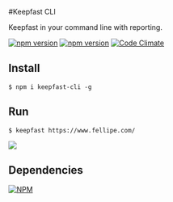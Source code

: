 #Keepfast CLI

Keepfast in your command line with reporting.


 [![npm version](https://badge.fury.io/js/keepfast-cli.svg)](https://badge.fury.io/js/keepfast-cli)
 [![npm version](https://david-dm.org/keepfast/keepfast-cli.svg)](https://david-dm.org/keepfast/keepfast-cli.svg)
 [![Code Climate](https://codeclimate.com/github/keepfast/keepfast-cli/badges/gpa.svg)](https://codeclimate.com/github/keepfast/keepfast-cli)

## Install
```
$ npm i keepfast-cli -g
```

## Run
```shell
$ keepfast https://www.fellipe.com/
```

![](https://cloud.githubusercontent.com/assets/381179/13036477/53a5a516-d336-11e5-93ee-91c61fabdd41.png)


## Dependencies

[![NPM](https://nodei.co/npm/keepfast-cli.png)](https://npmjs.org/package/keepfast-cli)
